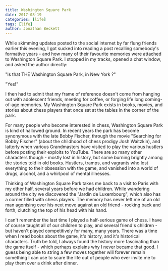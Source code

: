 ```yaml
---
title: Washington Square Park
date: 2017-08-19
categories: [life]
tags: [life]
author: Jonathan Beckett
---
```


While skimming updates posted to the social internet by far flung friends earlier this evening, I got sucked into reading a post recalling somebody's formative years - and how many of their favourite memories were attached to Washington Square Park. I stopped in my tracks, opened a chat window, and asked the author directly:

"Is that THE Washington Square Park, in New York ?"

"Yes!"

I then had to admit that my frame of reference doesn't come from hanging out with adolescent friends, meeting for coffee, or forging life long coming-of-age memories. My Washington Square Park exists in books, movies, and stories about chess players that once sat at the tables in the corner of the park.

For many people who become interested in chess, Washington Square Park is kind of hallowed ground. In recent years the park has become synonymous with the late Bobby Fischer, through the movie "Searching for Bobby Fischer" (about the childhood of chess prodigy Josh Waitzkin), and latterly when various Grandmasters have visited to play the various hustlers before posting their exploits to YouTube. There are so many other characters though - mostly lost in history, but some burning brightly among the stories told in old books. Hustlers, tramps, and vagrants who lost everything to their obsession with the game, and vanished into a world of drugs, alcohol, and a whirlpool of mental illnesses.

Thinking of Washington Square Park takes me back to a visit to Paris with my other half, several years before we had children. While wandering around the city we discovered the "Jardin de Luxembourg", which also has a corner filled with chess players. The memory has never left me of an old man agonising over his next move against an old friend - rocking back and forth, clutching the top of his head with his hand.

I can't remember the last time I played a half-serious game of chess. I have of course taught all of our children to play, and several friend's children - but haven't played competitively for many, many years. There was a time when I read books about the game, it's history, and it's historical characters. Truth be told, I always found the history more fascinating than the game itself - which perhaps explains why I never became that good. I guess being able to string a few moves together will forever remain something I can use to scare the life out of people who ever invite me to play them over a drink after dinner.